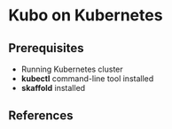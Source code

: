 # Kubo on Kubernetes

## Prerequisites

- Running Kubernetes cluster
- **kubectl** command-line tool installed
- **skaffold** installed

## References

